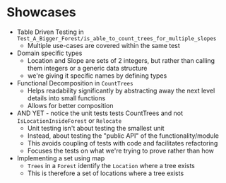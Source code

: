 # Showcases

* Table Driven Testing in `Test_A_Bigger_Forest/is_able_to_count_trees_for_multiple_slopes`
    * Multiple use-cases are covered within the same test
* Domain specific types
    * Location and Slope are sets of 2 integers, but rather than calling them integers or a generic data structure
    * we're giving it specific names by defining types
* Functional Decomposition in `CountTrees`
    * Helps readability significantly by abstracting away the next level details into small functions
    * Allows for better composition
* AND YET - notice the unit tests tests CountTrees and not `IsLocationInsideForest` or `Relocate`
    * Unit testing isn't about testing the smallest unit
    * Instead, about testing the "public API" of the functionality/module
    * This avoids coupling of tests with code and facilitates refactoring
    * Focuses the tests on what we're trying to prove rather than how
* Implementing a set using map
    * `Trees` in a `Forest` identify the `Location` where a tree exists
    * This is therefore a set of locations where a tree exists